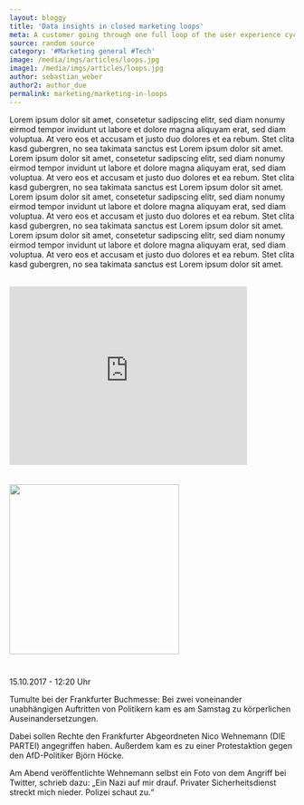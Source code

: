 ```yaml
---
layout: bloggy
title: 'Data insights in closed marketing loops'
meta: A customer going through one full loop of the user experience cycle can give valueable insights for a company - if it is capable of setting up a closed environment and mopping up the most releant customer information.
source: random source
category: '#Marketing general #Tech'
image: /media/imgs/articles/loops.jpg
image1: /media/imgs/articles/loops.jpg
author: sebastian_weber
author2: author_due
permalink: marketing/marketing-in-loops
---
```


Lorem ipsum dolor sit amet, consetetur sadipscing elitr, sed diam nonumy eirmod tempor invidunt ut labore et dolore magna aliquyam erat, sed diam voluptua. At vero eos et accusam et justo duo dolores et ea rebum. Stet clita kasd gubergren, no sea takimata sanctus est Lorem ipsum dolor sit amet. Lorem ipsum dolor sit amet, consetetur sadipscing elitr, sed diam nonumy eirmod tempor invidunt ut labore et dolore magna aliquyam erat, sed diam voluptua. At vero eos et accusam et justo duo dolores et ea rebum. Stet clita kasd gubergren, no sea takimata sanctus est Lorem ipsum dolor sit amet.
Lorem ipsum dolor sit amet, consetetur sadipscing elitr, sed diam nonumy eirmod tempor invidunt ut labore et dolore magna aliquyam erat, sed diam voluptua. At vero eos et accusam et justo duo dolores et ea rebum. Stet clita kasd gubergren, no sea takimata sanctus est Lorem ipsum dolor sit amet. Lorem ipsum dolor sit amet, consetetur sadipscing elitr, sed diam nonumy eirmod tempor invidunt ut labore et dolore magna aliquyam erat, sed diam voluptua. At vero eos et accusam et justo duo dolores et ea rebum. Stet clita kasd gubergren, no sea takimata sanctus est Lorem ipsum dolor sit amet.
<br>
<br>
<section id="meedia" style="margin-bottom: 40px;">
<iframe width="420" height="315" src="http://www.youtube.com/embed/dQw4w9WgXcQ" frameborder="0" allowfullscreen></iframe>
<br>
<br>
<br>
<img width="300" height="300" src="{{page.image1}}">
</section>
<p>
15.10.2017 - 12:20 Uhr

Tumulte bei der Frankfurter Buchmesse: Bei zwei voneinander unabhängigen Auftritten von Politikern kam es am Samstag zu körperlichen Auseinandersetzungen.

Dabei sollen Rechte den Frankfurter Abgeordneten Nico Wehnemann (DIE PARTEI) angegriffen haben. Außerdem kam es zu einer Protestaktion gegen den AfD-Politiker Björn Höcke.

Am Abend veröffentlichte Wehnemann selbst ein Foto von dem Angriff bei Twitter, schrieb dazu: „Ein Nazi auf mir drauf. Privater Sicherheitsdienst streckt mich nieder. Polizei schaut zu.“
</p>


